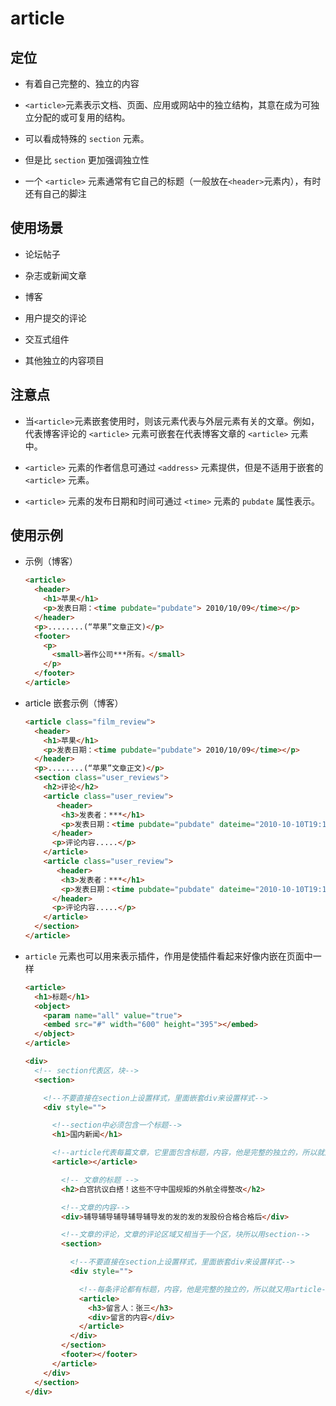 # article

## 定位

*   有着自己完整的、独立的内容

*   `<article>`元素表示文档、页面、应用或网站中的独立结构，其意在成为可独立分配的或可复用的结构。

*   可以看成特殊的 `section` 元素。

*   但是比 `section` 更加强调独立性

*   一个 `<article>` 元素通常有它自己的标题（一般放在`<header>`元素内），有时还有自己的脚注

## 使用场景

*   论坛帖子

*   杂志或新闻文章

*   博客

*   用户提交的评论

*   交互式组件

*   其他独立的内容项目

## 注意点

*   当`<article>`元素嵌套使用时，则该元素代表与外层元素有关的文章。例如，代表博客评论的 `<article>` 元素可嵌套在代表博客文章的 `<article>` 元素中。

*   `<article>` 元素的作者信息可通过 `<address>` 元素提供，但是不适用于嵌套的 `<article>` 元素。

*   `<article>` 元素的发布日期和时间可通过 `<time>` 元素的 `pubdate` 属性表示。

## 使用示例

*   示例（博客）

    ```html
    <article>
      <header>
        <h1>苹果</h1>
        <p>发表日期：<time pubdate="pubdate"> 2010/10/09</time></p>
      </header>
      <p>........(“苹果”文章正文)</p>
      <footer>
        <p>
          <small>著作公司***所有。</small>
        </p>
      </footer>
    </article>
    ```

*   article 嵌套示例（博客）

    ```html
    <article class="film_review">
      <header>
        <h1>苹果</h1>
        <p>发表日期：<time pubdate="pubdate"> 2010/10/09</time></p>
      </header>
      <p>........(“苹果”文章正文)</p>
      <section class="user_reviews">
        <h2>评论</h2>
        <article class="user_review">
           <header>
            <h3>发表者：***</h1>
            <p>发表日期：<time pubdate="pubdate" dateime="2010-10-10T19:10-08:00">一个小时前</time></p>
          </header>
          <p>评论内容.....</p>
        </article>
        <article class="user_review">
           <header>
            <h3>发表者：***</h1>
            <p>发表日期：<time pubdate="pubdate" dateime="2010-10-10T19:10-08:00">一个小时前</time></p>
          </header>
          <p>评论内容.....</p>
        </article>
      </section>
    </article>
    ```

*   `article` 元素也可以用来表示插件，作用是使插件看起来好像内嵌在页面中一样

    ```html
    <article>
      <h1>标题</h1>
      <object>
        <param name="all" value="true">
        <embed src="#" width="600" height="395"></embed>
      </object>
    </article>
    ```

    ```html
    <div>
      <!-- section代表区，块-->
      <section>

        <!--不要直接在section上设置样式，里面嵌套div来设置样式-->
        <div style="">

          <!--section中必须包含一个标题-->
          <h1>国内新闻</h1>

          <!--article代表每篇文章，它里面包含标题，内容，他是完整的独立的，所以就用article-->
          <article></article>

            <!-- 文章的标题 -->
            <h2>白宫抗议白搭！这些不守中国规矩的外航全得整改</h2>

            <!--文章的内容-->
            <div>辅导辅导辅导辅导辅导发的发的发的发股份合格合格后</div>

            <!--文章的评论，文章的评论区域又相当于一个区，块所以用section-->
            <section>

              <!--不要直接在section上设置样式，里面嵌套div来设置样式-->
              <div style="">

                <!--每条评论都有标题，内容，他是完整的独立的，所以就又用article-->
                <article>
                  <h3>留言人：张三</h3>
                  <div>留言的内容</div>
                </article>
              </div>
            </section>
            <footer></footer>
          </article>
        </div>
      </section>
    </div>
    ```

